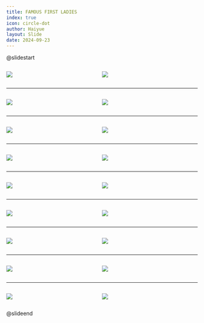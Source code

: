 ```yaml
---
title: FAMOUS FIRST LADIES
index: true
icon: circle-dot
author: Haiyue
layout: Slide
date: 2024-09-23
---
```

 
@slidestart

<div style="display:flex">
<div style="flex:1">

![](/reading/english/Level-Q/FAMOUS%20FIRST%20LADIES/001.webp)
</div>
<div style="flex:1">

![](/reading/english/Level-Q/FAMOUS%20FIRST%20LADIES/002.webp)
</div>
</div>

---

<div style="display:flex">
<div style="flex:1">

![](/reading/english/Level-Q/FAMOUS%20FIRST%20LADIES/003.webp)
</div>
<div style="flex:1">

![](/reading/english/Level-Q/FAMOUS%20FIRST%20LADIES/004.webp)
</div>
</div>

---

<div style="display:flex">
<div style="flex:1">

![](/reading/english/Level-Q/FAMOUS%20FIRST%20LADIES/005.webp)
</div>
<div style="flex:1">

![](/reading/english/Level-Q/FAMOUS%20FIRST%20LADIES/006.webp)
</div>
</div>

---

<div style="display:flex">
<div style="flex:1">

![](/reading/english/Level-Q/FAMOUS%20FIRST%20LADIES/007.webp)
</div>
<div style="flex:1">

![](/reading/english/Level-Q/FAMOUS%20FIRST%20LADIES/008.webp)
</div>
</div>

---

<div style="display:flex">
<div style="flex:1">

![](/reading/english/Level-Q/FAMOUS%20FIRST%20LADIES/009.webp)
</div>
<div style="flex:1">

![](/reading/english/Level-Q/FAMOUS%20FIRST%20LADIES/010.webp)
</div>
</div>

---

<div style="display:flex">
<div style="flex:1">

![](/reading/english/Level-Q/FAMOUS%20FIRST%20LADIES/011.webp)
</div>
<div style="flex:1">

![](/reading/english/Level-Q/FAMOUS%20FIRST%20LADIES/012.webp)
</div>
</div>

---

<div style="display:flex">
<div style="flex:1">

![](/reading/english/Level-Q/FAMOUS%20FIRST%20LADIES/013.webp)
</div>
<div style="flex:1">

![](/reading/english/Level-Q/FAMOUS%20FIRST%20LADIES/014.webp)
</div>
</div>

---

<div style="display:flex">
<div style="flex:1">

![](/reading/english/Level-Q/FAMOUS%20FIRST%20LADIES/015.webp)
</div>
<div style="flex:1">

![](/reading/english/Level-Q/FAMOUS%20FIRST%20LADIES/016.webp)
</div>
</div>

---

<div style="display:flex">
<div style="flex:1">

![](/reading/english/Level-Q/FAMOUS%20FIRST%20LADIES/017.webp)
</div>
<div style="flex:1">

![](/reading/english/Level-Q/FAMOUS%20FIRST%20LADIES/018.webp)
</div>
</div>

@slideend